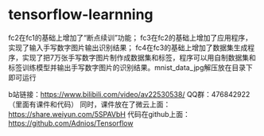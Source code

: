 # tensorflow-learnning
fc2在fc1的基础上增加了“断点续训”功能；
fc3在fc2的基础上增加了应用程序，实现了输入手写数字图片输出识别结果；
fc4在fc3的基础上增加了数据集生成程序，实现了把7万张手写数字图片制作成数据集和标签，程序可以用自制数据集和标签训练模型并输出手写数字图片的识别结果。mnist_data_jpg解压放在目录下即可运行

b站链接：https://www.bilibili.com/video/av22530538/
QQ群：476842922（里面有课件和代码）
同时，课件放在了微云上面：https://share.weiyun.com/5SPAVbH
代码在github上面：https://github.com/Adnios/Tensorflow
